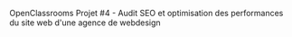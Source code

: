 OpenClassrooms Projet #4 - Audit SEO et optimisation des performances du site web d'une agence de webdesign
